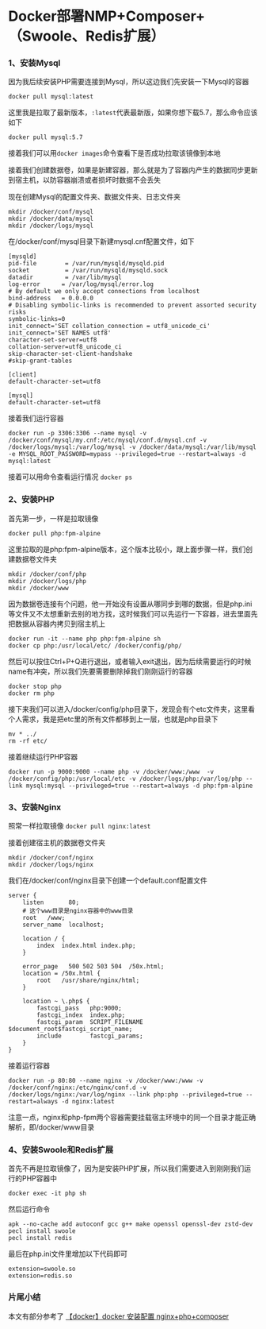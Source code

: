 # Docker部署NMP+Composer+（Swoole、Redis扩展）

### 1、安装Mysql
  因为我后续安装PHP需要连接到Mysql，所以这边我们先安装一下Mysql的容器
  
  `docker pull mysql:latest`
  
  这里我是拉取了最新版本，`:latest`代表最新版，如果你想下载5.7，那么命令应该如下
  
  `docker pull mysql:5.7`
  
  接着我们可以用`docker images`命令查看下是否成功拉取该镜像到本地
  
  接着我们创建数据卷，如果是新建容器，那么就是为了容器内产生的数据同步更新到宿主机，以防容器崩溃或者损坏时数据不会丢失
  
  现在创建Mysql的配置文件夹、数据文件夹、日志文件夹
  
  ```
  mkdir /docker/conf/mysql
  mkdir /docker/data/mysql
  mkdir /docker/logs/mysql
  ```
  
  在/docker/conf/mysql目录下新建mysql.cnf配置文件，如下
  
  ```
  [mysqld]
  pid-file        = /var/run/mysqld/mysqld.pid
  socket          = /var/run/mysqld/mysqld.sock
  datadir         = /var/lib/mysql
  log-error      = /var/log/mysql/error.log
  # By default we only accept connections from localhost
  bind-address   = 0.0.0.0
  # Disabling symbolic-links is recommended to prevent assorted security risks
  symbolic-links=0
  init_connect='SET collation_connection = utf8_unicode_ci'
  init_connect='SET NAMES utf8'
  character-set-server=utf8
  collation-server=utf8_unicode_ci
  skip-character-set-client-handshake
  #skip-grant-tables 

  [client]
  default-character-set=utf8

  [mysql]
  default-character-set=utf8
  ```
  接着我们运行容器
  
  `docker run -p 3306:3306 --name mysql -v /docker/conf/mysql/my.cnf:/etc/mysql/conf.d/mysql.cnf -v /docker/logs/mysql:/var/log/mysql -v /docker/data/mysql:/var/lib/mysql -e MYSQL_ROOT_PASSWORD=mypass --privileged=true --restart=always -d mysql:latest`
  
  接着可以用命令查看运行情况 `docker ps`
  
### 2、安装PHP
  首先第一步，一样是拉取镜像
  
  `docker pull php:fpm-alpine`
  
  这里拉取的是php:fpm-alpine版本，这个版本比较小，跟上面步骤一样，我们创建数据卷文件夹
  
  ```
  mkdir /docker/conf/php
  mkdir /docker/logs/php
  mkdir /docker/www
  ```
  
  因为数据卷连接有个问题，他一开始没有设置从哪同步到哪的数据，但是php.ini等文件又不太想重新去别的地方找，这时候我们可以先运行一下容器，进去里面先把数据从容器内拷贝到宿主机上
  
  ```
  docker run -it --name php php:fpm-alpine sh
  docker cp php:/usr/local/etc/ /docker/config/php/
  ```
  然后可以按住Ctrl+P+Q进行退出，或者输入exit退出，因为后续需要运行的时候name有冲突，所以我们先要需要删除掉我们刚刚运行的容器
  
  ```
  docker stop php
  docker rm php
  ```
  
  接下来我们可以进入/docker/config/php目录下，发现会有个etc文件夹，这里看个人需求，我是把etc里的所有文件都移到上一层，也就是php目录下
  
  ```
  mv * ../
  rm -rf etc/
  ```
  
  接着继续运行PHP容器
  
  `docker run -p 9000:9000 --name php -v /docker/www:/www  -v /docker/config/php:/usr/local/etc -v /docker/logs/php:/var/log/php --link mysql:mysql --privileged=true --restart=always -d php:fpm-alpine`
  
### 3、安装Nginx
  照常一样拉取镜像
  `docker pull nginx:latest`
  
  接着创建宿主机的数据卷文件夹
  
  ```
  mkdir /docker/conf/nginx
  mkdir /docker/logs/nginx
  ```
  
  我们在/docker/conf/nginx目录下创建一个default.conf配置文件
  ```
  server {
      listen       80;
      # 这个www目录是nginx容器中的www目录
      root   /www;
      server_name  localhost;

      location / { 
          index  index.html index.php;
      }

      error_page   500 502 503 504  /50x.html;
      location = /50x.html {
          root   /usr/share/nginx/html;
      }

      location ~ \.php$ {
          fastcgi_pass   php:9000;
          fastcgi_index  index.php;
          fastcgi_param  SCRIPT_FILENAME  $document_root$fastcgi_script_name;
          include        fastcgi_params;
      }
  }
  ```
  
  接着运行容器
  
  `docker run -p 80:80 --name nginx -v /docker/www:/www -v /docker/conf/nginx:/etc/nginx/conf.d -v /docker/logs/nginx:/var/log/nginx --link php:php --privileged=true --restart=always -d nginx:latest`
  
  注意一点，nginx和php-fpm两个容器需要挂载宿主环境中的同一个目录才能正确解析，即/docker/www目录
  
### 4、安装Swoole和Redis扩展
  首先不再是拉取镜像了，因为是安装PHP扩展，所以我们需要进入到刚刚我们运行的PHP容器中
  
  `docker exec -it php sh`
  
  然后运行命令
  
  ```
  apk --no-cache add autoconf gcc g++ make openssl openssl-dev zstd-dev
  pecl install swoole
  pecl install redis
  ```
  
  最后在php.ini文件里增加以下代码即可
  
  ```
  extension=swoole.so
  extension=redis.so
  ```
  
  
  
### 片尾小结
  本文有部分参考了 [【docker】docker 安装配置 nginx+php+composer](https://segmentfault.com/a/1190000017050613?utm_source=tag-newest)
  
